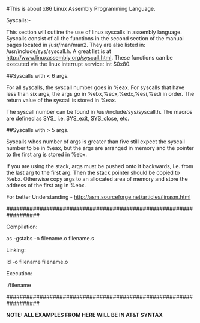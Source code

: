 #This is about x86 Linux Assembly Programming Language.

Syscalls:-

This section will outline the use of linux syscalls in assembly language. Syscalls consist of all the functions in the second section of the manual pages located in /usr/man/man2. They are also listed in: /usr/include/sys/syscall.h. A great list is at http://www.linuxassembly.org/syscall.html. These functions can be executed via the linux interrupt service: int $0x80.

##Syscalls with < 6 args.

For all syscalls, the syscall number goes in %eax. For syscalls that have less than six args, the args go in %ebx,%ecx,%edx,%esi,%edi in order. The return value of the syscall is stored in %eax.

The syscall number can be found in /usr/include/sys/syscall.h. The macros are defined as SYS_<syscall name> i.e. SYS_exit, SYS_close, etc. 


##Syscalls with > 5 args.

Syscalls whos number of args is greater than five still expect the syscall number to be in %eax, but the args are arranged in memory and the pointer to the first arg is stored in %ebx.

If you are using the stack, args must be pushed onto it backwards, i.e. from the last arg to the first arg. Then the stack pointer should be copied to %ebx. Otherwise copy args to an allocated area of memory and store the address of the first arg in %ebx.

For better Understanding - http://asm.sourceforge.net/articles/linasm.html

##################################################################

Compilation:

as -gstabs -o filename.o filename.s

Linking:

ld -o filename filename.o

Execution:

./filename

##################################################################

**NOTE: ALL EXAMPLES FROM HERE WILL BE IN AT&T SYNTAX**
